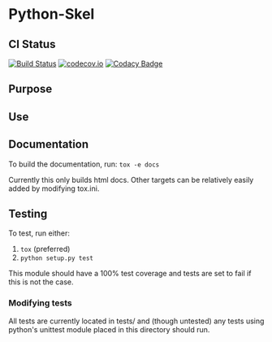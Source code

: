# Python-Skel

## CI Status

[![Build Status](https://travis-ci.org/spresse1/Python-Skel.svg?branch=master)](https://travis-ci.org/spresse1/Python-Skel)
[![codecov.io](https://codecov.io/github/spresse1/Python-Skel/coverage.svg?branch=master)](https://codecov.io/github/spresse1/Python-Skel?branch=master)
[![Codacy Badge](https://api.codacy.com/project/badge/grade/bdc343b447df40d895be50b251fee31e)](https://www.codacy.com/app/steve_7/Python-Skel)

## Purpose

## Use

## Documentation
To build the documentation, run:
`tox -e docs`

Currently this only builds html docs.  Other targets can be relatively easily added by modifying tox.ini.

## Testing
To test, run either:

1. `tox` (preferred)
2. `python setup.py test`

This module should have a 100% test coverage and tests are set to fail if this is not the case.

### Modifying tests

All tests are currently located in tests/ and (though untested) any tests using python's unittest module placed in this directory should run.


